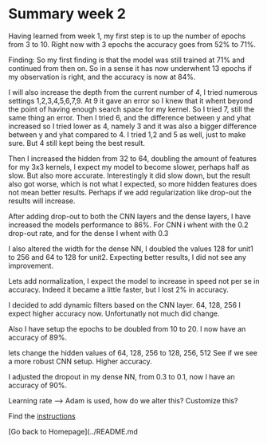 # Summary week 2
Having learned from week 1, my first step is to up the number of epochs from 3 to 10.
Right now with 3 epochs the accuracy goes from 52% to 71%.

Finding: So my first finding is that the model was still trained at 71% and continued from then on.
So in a sense it has now underwhent 13 epochs if my observation is right, and the accuracy is now at 84%.

I will also increase the depth from the current number of 4, I tried numerous settings 1,2,3,4,5,6,7,9.
At 9 it gave an error so I knew that it whent beyond the point of having enough search space for my kernel.
So I tried 7, still the same thing an error.
Then I tried 6, and the difference between y and yhat increased so I tried lower as 4, namely 3 and it was also a bigger difference between y and yhat compared to 4.
I tried 1,2 and 5 as well, just to make sure. But 4 still kept being the best result.

Then I increased the hidden from 32 to 64, doubling the amount of features for my 3x3 kernels, I expect my model to become slower, perhaps half as slow. But also more accurate.
Interestingly it did slow down, but the result also got worse, which is not what I expected, so more hidden features does not mean better results.
Perhaps if we add regularization like drop-out the results will increase.

After adding drop-out to both the CNN layers and the dense layers, I have increased the models performance to 86%.
For CNN i whent with the 0.2 drop-out rate, and for the dense I whent with 0.3

I also altered the width for the dense NN, I doubled the values 128 for unit1 to 256 and 64 to 128 for unit2.
Expecting better results, I did not see any improvement.

Lets add normalization, I expect the model to increase in speed not per se in accuracy.
Indeed it became a little faster, but I lost 2% in accuracy.

I decided to add dynamic filters based on the CNN layer. 
64, 128, 256
I expect higher accuracy now.
Unfortunatly not much did change.

Also I have setup the epochs to be doubled from 10 to 20.
I now have an accuracy of 89%.

lets change the hidden values of 64, 128, 256 to 128, 256, 512
See if we see a more robust CNN setup. Higher accuracy.

I adjusted the dropout in my dense NN, from 0.3 to 0.1, now I have an accuracy of 90%.

Learning rate --> Adam is used, how do we alter this? Customize this?

Find the [instructions](./instructions.md)

[Go back to Homepage](../README.md
